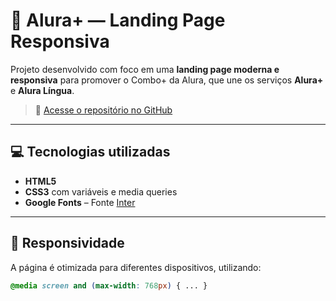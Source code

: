 # 🌟 Alura+ — Landing Page Responsiva

Projeto desenvolvido com foco em uma **landing page moderna e responsiva** para promover o Combo+ da Alura, que une os serviços **Alura+** e **Alura Língua**.

> 🔗 [Acesse o repositório no GitHub](https://github.com/Gustavo-Meroni/alura-plus)

---

## 💻 Tecnologias utilizadas

- **HTML5**
- **CSS3** com variáveis e media queries
- **Google Fonts** – Fonte [Inter](https://fonts.google.com/specimen/Inter)

---

## 📱 Responsividade

A página é otimizada para diferentes dispositivos, utilizando:

```css
@media screen and (max-width: 768px) { ... }
